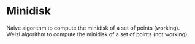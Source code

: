 # Minidisk

Naive algorithm to compute the minidisk of a set of points (working).  
Welzl algorithm to compute the minidisk of a set of points (not working).
